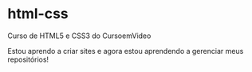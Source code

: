 # html-css
 Curso de HTML5 e CSS3 do CursoemVideo

 Estou aprendo a criar sites e agora estou aprendendo a gerenciar meus repositórios!
